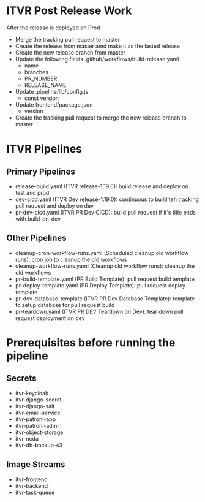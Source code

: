 
# ITVR Post Release Work
After the release is deployed on Prod
* Merge the tracking pull request to master
* Create the release from master amd make it as the lasted release 
* Create the new release branch from master
* Update the following fields .github/workflows/build-release.yaml
    * name
    * branches
    * PR_NUMBER
    * RELEASE_NAME
* Update .pipeline/lib/config.js
    * const version
* Update frontend/package.json
    * version
* Create the tracking pull request to merge the new release branch to master

# ITVR Pipelines

## Primary Pipelines

* release-build.yaml (ITVR release-1.19.0): build release and deploy on test and prod
* dev-cicd.yaml (ITVR Dev release-1.19.0): continuous to build teh tracking pull request and deploy on dev
* pr-dev-cicd.yaml (ITVR PR Dev CICD): build pull request if it's title ends with build-on-dev

## Other Pipelines

* cleanup-cron-workflow-runs.yaml (Scheduled cleanup old workflow runs): cron job to cleanup the old workflows
* cleanup-workflow-runs.yaml (Cleanup old workflow runs): cleanup the old workflows
* pr-build-template.yaml (PR Build Template): pull request build template
* pr-deploy-template.yaml (PR Deploy Template): pull request deploy template
* pr-dev-database-template (ITVR PR Dev Database Template): template to setup database for pull request build
* pr-teardown.yaml (ITVR PR DEV Teardown on Dev): tear down pull request deployment on dev

# Prerequisites before running the pipeline

## Secrets 
* itvr-keycloak  
* itvr-django-secret  
* itvr-django-salt  
* itvr-email-service  
* itvr-patroni-app  
* itvr-patroni-admin  
* itvr-object-storage  
* itvr-ncda  
* itvr-db-backup-s3  

## Image Streams 
* itvr-frontend  
* itvr-backend  
* itvr-task-queue  